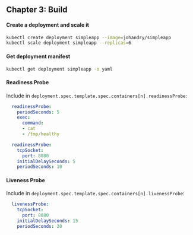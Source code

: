 ## Chapter 3: Build

#### Create a deployment and scale it

```bash
kubectl create deployment simpleapp --image=johandry/simpleapp
kubectl scale deployment simpleapp --replicas=6
```

#### Get deployment manifest

```bash
kubectl get deployment simpleapp -o yaml
```

#### Readiness Probe

Include in `deployment.spec.template.spec.containers[n].readinessProbe`:

```yaml
  readinessProbe:
    periodSeconds: 5
    exec:
      command:
      - cat
      - /tmp/healthy
```

```yaml
  readinessProbe:
    tcpSocket:
      port: 8080
    initialDelaySeconds: 5
    periodSeconds: 10
```

#### Liveness Probe

Include in `deployment.spec.template.spec.containers[n].livenessProbe`:

```yaml
  livenessProbe:
    tcpSocket:
      port: 8080
    initialDelaySeconds: 15
    periodSeconds: 20
```
